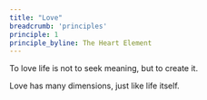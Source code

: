 ```yaml
---
title: "Love"
breadcrumb: 'principles'
principle: 1
principle_byline: The Heart Element
---
```


To love life is not to seek meaning, but to create it.

Love has many dimensions, just like life itself.
